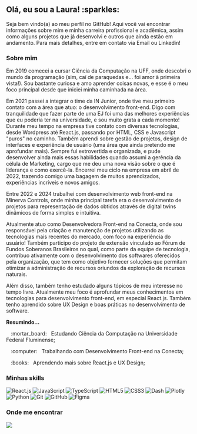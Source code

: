 <h2> Olá, eu sou a Laura! :sparkles: </h2>

<p> Seja bem vindo(a) ao meu perfil no GitHub! Aqui você vai encontrar informações sobre mim e minha carreira profissional e acadêmica, assim como alguns projetos que já desenvolvi e outros que ainda estão em andamento. Para mais detalhes, entre em contato via Email ou Linkedin! </p>

<h3> Sobre mim </h3>

<p> Em 2019 comecei a cursar Ciência da Computação na UFF, onde descobri o mundo da programação (sim, caí de paraquedas e... foi amor à primeira vista!). Sou bastante curiosa e amo aprender coisas novas, e esse é o meu foco principal desde que iniciei minha caminhada na área. </p>

<p> Em 2021 passei a integrar o time da IN Junior, onde tive meu primeiro contato com a área que atuo: o desenvolvimento front-end. Digo com tranquilidade que fazer parte de uma EJ foi uma das melhores experiências que eu poderia ter na universidade, e sou muito grata a cada momento! Durante meu tempo na empresa tive contato com diversas tecnologias, desde Wordpress até React.js, passando por HTML, CSS e Javascript "puros" no caminho. Também aprendi sobre gestão de projetos, design de interfaces e experiência de usuário (uma área que ainda pretendo me aprofundar mais). Sempre fui extrovertida e organizada, e pude desenvolver ainda mais essas habilidades quando assumi a gerência da célula de Marketing, cargo que me deu uma nova visão sobre o que é liderança e como exercê-la. Encerrei meu ciclo na empresa em abril de 2022, trazendo comigo uma bagagem de muitos aprendizados, experiências incríveis e novos amigos. </p>

<p> Entre 2022 e 2024 trabalhei com desenvolvimento web front-end na Minerva Controls, onde minha principal tarefa era o desenvolvimento de projetos para representação de dados obtidos através de digital twins dinâmicos de forma simples e intuitiva. </p>

<p> Atualmente atuo como Desenvolvedora Front-end na Conecta, onde sou responsável pela criação e manutenção de projetos utilizando as tecnologias mais recentes do mercado, com foco na experiência do usuário! Também participo do projeto de extensão vinculado ao Fórum de Fundos Soberanos Brasileiros no qual, como parte da equipe de tecnologia, contribuo ativamente com o desenvolvimento dos softwares oferecidos pela organização, que tem como objetivo fornecer soluções que permitam otimizar a administração de recursos oriundos da exploração de recursos naturais. </p>

<p> Além disso, também tenho estudado alguns tópicos de meu interesse no tempo livre. Atualmente meu foco é aprofundar meus conhecimentos em tecnologias para desenvolvimento front-end, em especial React.js. Também tenho aprendido sobre UX Design e boas práticas no desenvolvimento de software. </p>

<b> Resumindo... </b>

<p> &numsp; :mortar_board: &nbsp; Estudando Ciência da Computação na Universidade Federal Fluminense; </p>
<p> &numsp; :computer: &nbsp; Trabalhando com Desenvolvimento Front-end na Conecta; </p>
<p> &numsp; :books: &nbsp; Aprendendo mais sobre React.js e UX Design; </p>

<h3> Minhas skills </h3>

![React.js](https://img.shields.io/badge/-React.js-333333?style=flat&logo=react)
![JavaScript](https://img.shields.io/badge/-JavaScript-333333?style=flat&logo=javascript)
![TypeScript](https://img.shields.io/badge/-TypeScript-333333?style=flat&logo=typescript)
![HTML5](https://img.shields.io/badge/-HTML5-333333?style=flat&logo=HTML5)
![CSS3](https://img.shields.io/badge/-CSS3-333333?style=flat&logo=CSS3&logoColor=1572B6)
![Dash](https://img.shields.io/badge/-Dash-333333?style=flat&logo=plotly)
![Plotly](https://img.shields.io/badge/-Plotly-333333?style=flat&logo=plotly)
![Python](https://img.shields.io/badge/-Python-333333?style=flat&logo=python)
![Git](https://img.shields.io/badge/-Git-333333?style=flat&logo=git)
![GitHub](https://img.shields.io/badge/-GitHub-333333?style=flat&logo=github)
![Figma](https://img.shields.io/badge/-Figma-333333?style=flat&logo=figma&logoColor=007ACC)

<h3> Onde me encontrar </h3>

<a href="https://www.linkedin.com/in/camposlaura" alt="Linkedin">
	<img src="https://img.shields.io/badge/-Linkedin-000000?style=for-the-badge&logo=Linkedin&logoColor=FFFFFF&link=https://www.linkedin.com/in/camposlaura"/>
</a>
